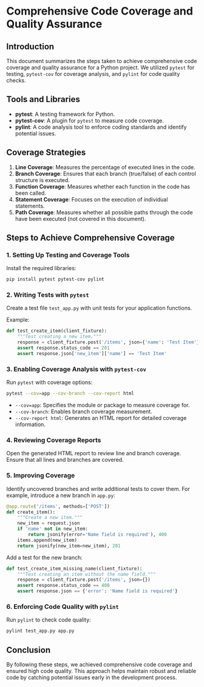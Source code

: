 
# Comprehensive Code Coverage and Quality Assurance  
   
## Introduction  
   
This document summarizes the steps taken to achieve comprehensive code coverage and quality assurance for a Python project. We utilized `pytest` for testing, `pytest-cov` for coverage analysis, and `pylint` for code quality checks.  
   
## Tools and Libraries  
   
- **pytest**: A testing framework for Python.  
- **pytest-cov**: A plugin for `pytest` to measure code coverage.  
- **pylint**: A code analysis tool to enforce coding standards and identify potential issues.  
   
## Coverage Strategies  
   
1. **Line Coverage**: Measures the percentage of executed lines in the code.  
2. **Branch Coverage**: Ensures that each branch (true/false) of each control structure is executed.  
3. **Function Coverage**: Measures whether each function in the code has been called.  
4. **Statement Coverage**: Focuses on the execution of individual statements.  
5. **Path Coverage**: Measures whether all possible paths through the code have been executed (not covered in this document).  
   
## Steps to Achieve Comprehensive Coverage  
   
### 1. Setting Up Testing and Coverage Tools  
   
Install the required libraries:  
   
```bash  
pip install pytest pytest-cov pylint  
```  
   
### 2. Writing Tests with `pytest`  
   
Create a test file `test_app.py` with unit tests for your application functions.  
   
Example:  
   
```python  
def test_create_item(client_fixture):  
    """Test creating a new item."""  
    response = client_fixture.post('/items', json={'name': 'Test Item'})  
    assert response.status_code == 201  
    assert response.json['new_item']['name'] == 'Test Item'  
```  
   
### 3. Enabling Coverage Analysis with `pytest-cov`  
   
Run `pytest` with coverage options:  
   
```bash  
pytest --cov=app --cov-branch --cov-report html  
```  
   
- `--cov=app`: Specifies the module or package to measure coverage for.  
- `--cov-branch`: Enables branch coverage measurement.  
- `--cov-report html`: Generates an HTML report for detailed coverage information.  
   
### 4. Reviewing Coverage Reports  
   
Open the generated HTML report to review line and branch coverage. Ensure that all lines and branches are covered.  
   
### 5. Improving Coverage  
   
Identify uncovered branches and write additional tests to cover them. For example, introduce a new branch in `app.py`:  
   
```python  
@app.route('/items', methods=['POST'])  
def create_item():  
    """Create a new item."""  
    new_item = request.json  
    if 'name' not in new_item:  
        return jsonify(error='Name field is required'), 400  
    items.append(new_item)  
    return jsonify(new_item=new_item), 201  
```  
   
Add a test for the new branch:  
   
```python  
def test_create_item_missing_name(client_fixture):  
    """Test creating an item without the name field."""  
    response = client_fixture.post('/items', json={})  
    assert response.status_code == 400  
    assert response.json == {'error': 'Name field is required'}  
```  
   
### 6. Enforcing Code Quality with `pylint`  
   
Run `pylint` to check code quality:  
   
```bash  
pylint test_app.py app.py  
```  

## Conclusion  
   
By following these steps, we achieved comprehensive code coverage and ensured high code quality. This approach helps maintain robust and reliable code by catching potential issues early in the development process.  
   
